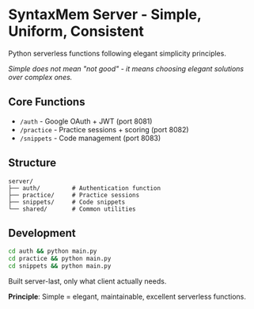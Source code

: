 # SyntaxMem Server - Simple, Uniform, Consistent

Python serverless functions following elegant simplicity principles.

*Simple does not mean "not good" - it means choosing elegant solutions over complex ones.*

## Core Functions
- `/auth` - Google OAuth + JWT (port 8081)
- `/practice` - Practice sessions + scoring (port 8082)  
- `/snippets` - Code management (port 8083)

## Structure
```
server/
├── auth/         # Authentication function
├── practice/     # Practice sessions  
├── snippets/     # Code snippets
└── shared/       # Common utilities
```

## Development
```bash
cd auth && python main.py
cd practice && python main.py  
cd snippets && python main.py
```

Built server-last, only what client actually needs.

**Principle**: Simple = elegant, maintainable, excellent serverless functions.